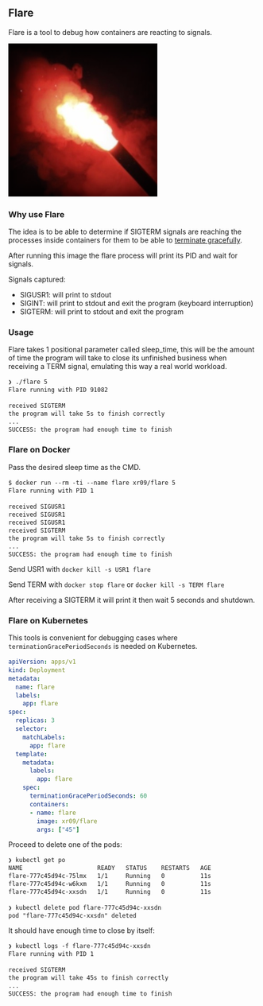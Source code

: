## Flare

Flare is a tool to debug how containers are reacting to signals.

![flare](flare.png)


### Why use Flare

The idea is to be able to determine if SIGTERM signals are reaching the processes inside containers for them to be able to [terminate gracefully](https://cloud.google.com/blog/products/containers-kubernetes/kubernetes-best-practices-terminating-with-grace).

After running this image the flare process will print its PID and wait for signals.

Signals captured:

- SIGUSR1: will print to stdout
- SIGINT: will print to stdout and exit the program (keyboard interruption)
- SIGTERM: will print to stdout and exit the program


### Usage

Flare takes 1 positional parameter called sleep_time, this will be the amount of time the program will take to close its unfinished business when receiving a TERM signal, emulating this way a real world workload.

```
❯ ./flare 5
Flare running with PID 91082

received SIGTERM
the program will take 5s to finish correctly
...
SUCCESS: the program had enough time to finish
```

### Flare on Docker

Pass the desired sleep time as the CMD.

```shell
$ docker run --rm -ti --name flare xr09/flare 5
Flare running with PID 1

received SIGUSR1
received SIGUSR1
received SIGUSR1
received SIGTERM
the program will take 5s to finish correctly
...
SUCCESS: the program had enough time to finish

```

Send USR1 with `docker kill -s USR1 flare`

Send TERM with `docker stop flare` or `docker kill -s TERM flare`

After receiving a SIGTERM it will print it then wait 5 seconds and shutdown.


### Flare on Kubernetes

This tools is convenient for debugging cases where `terminationGracePeriodSeconds` is needed on Kubernetes.

```yaml
apiVersion: apps/v1
kind: Deployment
metadata:
  name: flare
  labels:
    app: flare
spec:
  replicas: 3
  selector:
    matchLabels:
      app: flare
  template:
    metadata:
      labels:
        app: flare
    spec:
      terminationGracePeriodSeconds: 60
      containers:
      - name: flare
        image: xr09/flare
        args: ["45"]
```


Proceed to delete one of the pods:

```
❯ kubectl get po
NAME                     READY   STATUS    RESTARTS   AGE
flare-777c45d94c-75lmx   1/1     Running   0          11s
flare-777c45d94c-w6kxm   1/1     Running   0          11s
flare-777c45d94c-xxsdn   1/1     Running   0          11s

❯ kubectl delete pod flare-777c45d94c-xxsdn
pod "flare-777c45d94c-xxsdn" deleted

```

It should have enough time to close by itself:

```
❯ kubectl logs -f flare-777c45d94c-xxsdn
Flare running with PID 1

received SIGTERM
the program will take 45s to finish correctly
...
SUCCESS: the program had enough time to finish
```
